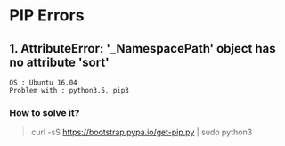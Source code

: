 # PIP Errors

## 1. AttributeError: '_NamespacePath' object has no attribute 'sort'
```vim
OS : Ubuntu 16.04
Problem with : python3.5, pip3
```
### How to solve it?
> curl -sS https://bootstrap.pypa.io/get-pip.py | sudo python3
